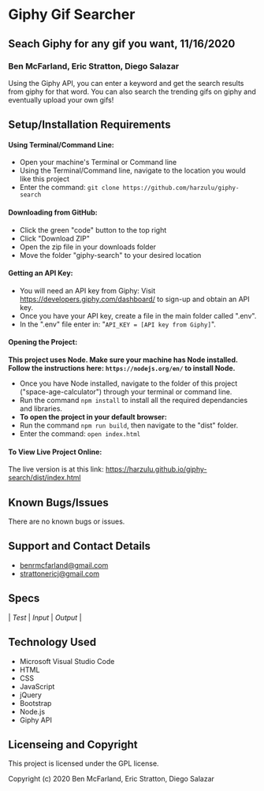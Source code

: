 # Giphy Gif Searcher

## Seach Giphy for any gif you want, 11/16/2020

### Ben McFarland, Eric Stratton, Diego Salazar

Using the Giphy API, you can enter a keyword and get the search results from giphy for that word. You can also search the trending gifs on giphy and eventually upload your own gifs!

## Setup/Installation Requirements

#### Using Terminal/Command Line:
* Open your machine's Terminal or Command line
* Using the Terminal/Command line, navigate to the location you would like this project
* Enter the command: `git clone https://github.com/harzulu/giphy-search`

#### Downloading from GitHub:
* Click the green "code" button to the top right
* Click "Download ZIP"
* Open the zip file in your downloads folder
* Move the folder "giphy-search" to your desired location

#### Getting an API Key:
* You will need an API key from Giphy: Visit https://developers.giphy.com/dashboard/ to sign-up and obtain an API key.
* Once you have your API key, create a file in the main folder called ".env".
* In the ".env" file enter in: "`API_KEY = [API key from Giphy]`".

#### Opening the Project:
**This project uses Node. Make sure your machine has Node installed. Follow the instructions here: `https://nodejs.org/en/` to install Node.**
* Once you have Node installed, navigate to the folder of this project ("space-age-calculator") through your terminal or command line.
* Run the command `npm install` to install all the required dependancies and libraries.
* **To open the project in your default browser:** 
* Run the command `npm run build`, then navigate to the "dist" folder. 
* Enter the command: `open index.html`

#### To View Live Project Online:
The live version is at this link:
https://harzulu.github.io/giphy-search/dist/index.html

## Known Bugs/Issues

There are no known bugs or issues.

## Support and Contact Details

* benrmcfarland@gmail.com
* strattonericj@gmail.com

## Specs

| *Test* | *Input* | *Output* |

## Technology Used

* Microsoft Visual Studio Code
* HTML
* CSS
* JavaScript
* jQuery
* Bootstrap
* Node.js
* Giphy API

## Licenseing and Copyright

This project is licensed under the GPL license.

Copyright (c) 2020 Ben McFarland, Eric Stratton, Diego Salazar